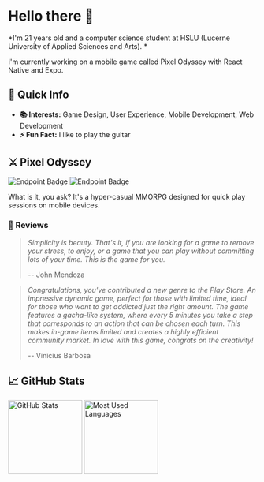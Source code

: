 # Hello there 👋

*I'm 21 years old and a computer science student at HSLU (Lucerne University of Applied Sciences and Arts). *

I'm currently working on a mobile game called Pixel Odyssey with React Native and Expo.

## 🚀 Quick Info

- **📚 Interests:** Game Design, User Experience, Mobile Development, Web Development
- **⚡ Fun Fact:** I like to play the guitar

## ⚔️ Pixel Odyssey

![Endpoint Badge](https://img.shields.io/endpoint?url=https%3A%2F%2Fplay.cuzi.workers.dev%2Fplay%3Fi%3Dcom.linoiten.pixelworld%26gl%3DCH%26hl%3Den%26l%3DAndroid%26m%3D%24installs&style=flat&logo=android&label=Downloads%20&color=%23002c26)
![Endpoint Badge](https://img.shields.io/endpoint?url=https%3A%2F%2Fplay.cuzi.workers.dev%2Fplay%3Fi%3Dcom.linoiten.pixelworld%26gl%3DCH%26hl%3Den%26l%3DAndroid%26m%3D%24rating&style=flat&label=%F0%9F%8C%9F%20%20Rating%20&color=%233a3aec)

What is it, you ask? It's a hyper-casual MMORPG designed for quick play sessions on mobile devices.

### 🌟 Reviews

> *Simplicity is beauty. That's it, if you are looking for a game to remove your stress, to enjoy, or a game that you can play without committing lots of your time. This is the game for you.*
> 
> -- John Mendoza

> *Congratulations, you've contributed a new genre to the Play Store. An impressive dynamic game, perfect for those with limited time, ideal for those who want to get addicted just the right amount. The game features a gacha-like system, where every 5 minutes you take a step that corresponds to an action that can be chosen each turn. This makes in-game items limited and creates a highly efficient community market. In love with this game, congrats on the creativity!*
> 
> -- Vinicius Barbosa

## 📈 GitHub Stats

<p>
  <img src="https://github-readme-stats-linoiten.vercel.app/api/?username=linoiten&show_icons=true&theme=transparent&hide=prs" alt="GitHub Stats" height="150"/>
  <img src="https://github-readme-stats-linoiten.vercel.app/api/top-langs/?username=linoiten&layout=compact&theme=transparent" alt="Most Used Languages" height="150"/>
</p>
